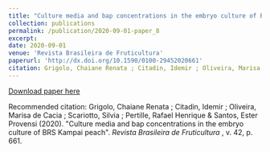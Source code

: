 ```yaml
---
title: "Culture media and bap concentrations in the embryo culture of BRS Kampai peach"
collection: publications
permalink: /publication/2020-09-01-paper_8
excerpt:
date: 2020-09-01
venue: 'Revista Brasileira de Fruticultura'
paperurl: 'http://dx.doi.org/10.1590/0100-29452020661'
citation: Grigolo, Chaiane Renata ; Citadin, Idemir ; Oliveira, Marisa de Cacia ; Scariotto, Silvia ; Pertille, Rafael Henrique & Santos, Ester Provensi (2020). Culture media and bap concentrations in the embryo culture of BRS Kampai peach'. <i>  Revista Brasileira de Fruticultura </i> , v. 42, p. 661.
---
```


[Download paper here](https://www.scielo.br/pdf/rbf/v42n6/0100-2945-rbf-42-6-e-661.pdf)

Recommended citation: Grigolo, Chaiane Renata ; Citadin, Idemir ; Oliveira, Marisa de Cacia ; Scariotto, Silvia ; Pertille, Rafael Henrique & Santos, Ester Provensi (2020). "Culture media and bap concentrations in the embryo culture of BRS Kampai peach". <i>  Revista Brasileira de Fruticultura </i> , v. 42, p. 661.

